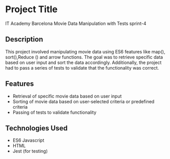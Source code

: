 # Project Title
IT Academy Barcelona Movie Data Manipulation with Tests sprint-4

## Description
This project involved manipulating movie data using ES6 features like map(), sort(),Reduce () and arrow functions. The goal was to retrieve specific data based on user input and sort the data accordingly. Additionally, the project had to pass a series of tests to validate that the functionality was correct.
## Features
- Retrieval of specific movie data based on user input
- Sorting of movie data based on user-selected criteria or predefined criteria
- Passing of tests to validate functionality
## Technologies Used
- ES6 Javascript
- HTML
- Jest (for testing)


